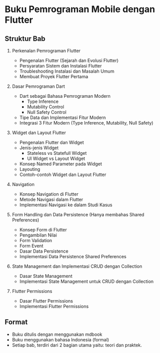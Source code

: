 # Buku Pemrograman Mobile dengan Flutter

## Struktur Bab

01. Perkenalan Pemrograman Flutter
    - Pengenalan Flutter (Sejarah dan Evolusi Flutter)
    - Persyaratan Sistem dan Instalasi Flutter
    - Troubleshooting Instalasi dan Masalah Umum
    - Membuat Proyek Flutter Pertama
02. Dasar Pemrograman Dart
    - Dart sebagai Bahasa Pemrograman Modern
        - Type Inference
        - Mutability Control
        - Null Safety Control
    - Tipe Data dan Implementasi Fitur Modern
    - Integrasi 3 Fitur Modern (Type Inference, Mutability, Null Safety)
03. Widget dan Layout Flutter
    - Pengenalan Flutter dan Widget
    - Jenis-jenis Widget
        - Stateless vs Statefull Widget
        - UI Widget vs Layout Widget
    - Konsep Named Parameter pada Widget
    - Layouting
    - Contoh-contoh Widget dan Layout Flutter
04. Navigation
    - Konsep Navigation di Flutter
    - Metode Navigasi dalam Flutter
    - Implementasi Navigasi ke dalam Studi Kasus
05. Form Handling dan Data Persistence (Hanya membahas Shared Preferences)
    - Konsep Form di Flutter
    - Pengambilan Nilai
    - Form Validation
    - Form Event
    - Dasar Data Persistence
    - Implementasi Data Persistence Shared Preferences

06. State Management dan Implementasi CRUD dengan Collection
    - Dasar State Management
    - Implementasi State Management untuk CRUD dengan Collection
07. Flutter Permissions
    - Dasar Flutter Permissions
    - Implementasi Flutter Permissions

## Format
- Buku ditulis dengan menggunakan mdbook
- Buku menggunakan bahasa Indonesia (formal)
- Setiap bab, terdiri dari 2 bagian utama yaitu: teori dan praktek.